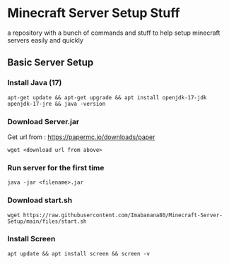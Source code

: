 # Minecraft Server Setup Stuff

a repository with a bunch of commands and stuff to help setup minecraft servers easily and quickly

## Basic Server Setup

### Install Java (17)

```
apt-get update && apt-get upgrade && apt install openjdk-17-jdk openjdk-17-jre && java -version
```

### Download Server.jar

Get url from : https://papermc.io/downloads/paper

```
wget <download url from above>
```

### Run server for the first time

```
java -jar <filename>.jar
```

### Download start.sh

```
wget https://raw.githubusercontent.com/Imabanana80/Minecraft-Server-Setup/main/files/start.sh
```

### Install Screen

```
apt update && apt install screen && screen -v
```
